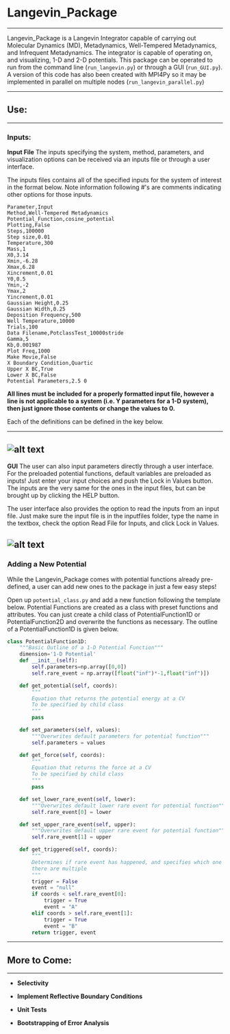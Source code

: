 # Langevin_Package
----
Langevin_Package is a Langevin Integrator capable of carrying out Molecular Dynamics
(MD), Metadynamics, Well-Tempered Metadynamics, and Infrequent Metadynamics.
The integrator is capable of operating on, and visualizing, 1-D and 2-D potentials.
This package can be operated to run from the command line (`run_langevin.py`) or through a GUI (`run_GUI.py`). A version of this code has also been created with MPI4Py so it may be implemented in parallel on multiple nodes (`run_langevin_parallel.py`)

----
## Use:

----
### Inputs:
**Input File**
The inputs specifying the system, method, parameters, and visualization options can be received via an inputs file or through a user interface.

The inputs files contains all of the specified inputs for the system of interest in the format below. Note information following #'s are comments indicating other options for those inputs.

```
Parameter,Input
Method,Well-Tempered Metadynamics
Potential_Function,cosine_potential
Plotting,False
Steps,100000
Step size,0.01
Temperature,300
Mass,1
X0,3.14
Xmin,-6.28
Xmax,6.28
Xincrement,0.01
Y0,0.5
Ymin,-2
Ymax,2
Yincrement,0.01
Gaussian Height,0.25
Gaussian Width,0.25
Deposition Frequency,500
Well Temperature,10000
Trials,100
Data Filename,PotclassTest_10000stride
Gamma,5
Kb,0.001987
Plot Freq,1000
Make Movie,False
X Boundary Condition,Quartic
Upper X BC,True
Lower X BC,False
Potential Parameters,2.5 0
```
**All lines must be included for a properly formatted input file, however a line is not applicable to a system (i.e. Y parameters for a 1-D system), then just ignore those contents or change the values to 0.**

Each of the definitions can be defined in the key below.

----
 ![alt text](https://github.com/UWPRG/Chris_Scripts/blob/master/Langevin_Package/Images/Input_Defintions.png)
----
**GUI**
The user can also input parameters directly through a user interface. For the preloaded potential functions, default variables are preloaded as inputs! Just enter your input choices and push the Lock in Values button. The inputs are the very same for the ones in the input files, but can be brought up by clicking the HELP button.

The user interface also provides the option to read the inputs from an input file. Just make sure the input file is in the inputfiles folder, type the name in the textbox, check the option Read File for Inputs, and click Lock in Values.

![alt text](https://github.com/UWPRG/Chris_Scripts/blob/master/Langevin_Package/Images/GUI_window.png)
----
### Adding a New Potential

While the Langevin_Package comes with potential functions already pre-defined, a user can add new ones to the package in just a few easy steps!

Open up `potential_class.py` and add a new function following the template below. Potential Functions are created as a class with preset functions and attributes. You can just create a child class of PotentialFunction1D or PotentialFunction2D and overwrite the functions as necessary. The outline of a PotentialFunction1D is given below.
```python
class PotentialFunction1D:
    """Basic Outline of a 1-D Potential Function"""
    dimension='1-D Potential'
    def __init__(self):
        self.parameters=np.array([0,0])
        self.rare_event = np.array([float("inf")*-1,float("inf")])

    def get_potential(self, coords):
        """
        Equation that returns the potential energy at a CV
        To be specified by child class
        """
        pass

    def set_parameters(self, values):
        """Overwrites default parameters for potential function"""
        self.parameters = values

    def get_force(self, coords):
        """
        Equation that returns the force at a CV
        To be specified by child class
        """
        pass

    def set_lower_rare_event(self, lower):
        """Overwrites default lower rare event for potential function"""
        self.rare_event[0] = lower

    def set_upper_rare_event(self, upper):
        """Overwrites default upper rare event for potential function"""
        self.rare_event[1] = upper

    def get_triggered(self, coords):
        """
        Determines if rare event has happened, and specifies which one if
        there are multiple
        """
        trigger = False
        event = "null"
        if coords < self.rare_event[0]:
            trigger = True
            event = "A"
        elif coords > self.rare_event[1]:
            trigger = True
            event = "B"
        return trigger, event
```

----
## More to Come:
----
- **Selectivity**

- **Implement Reflective Boundary Conditions**

- **Unit Tests**

- **Bootstrapping of Error Analysis**
